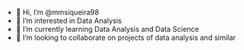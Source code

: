 - 👋 Hi, I’m @mmsiqueira98
- 👀 I’m interested in Data Analysis
- 🌱 I’m currently learning Data Analysis and Data Science
- 💞️ I’m looking to collaborate on projects of data analysis and similar

<!---
mmsiqueira98/mmsiqueira98 is a ✨ special ✨ repository because its `README.md` (this file) appears on your GitHub profile.
You can click the Preview link to take a look at your changes.
--->
